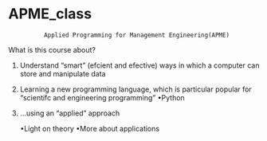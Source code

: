 # APME_class
              Applied Programming for Management Engineering(APME)
What is this course about?
  
1)  Understand “smart” (efcient and efective) ways in which a computer can store
    and manipulate data
2)  Learning a new programming language, which is particular popular for
    “scientifc and engineering programming”
      •Python
3)  …using an “applied” approach            

      •Light on theory
      •More about applications
      
      
